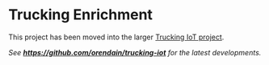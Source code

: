 # Trucking Enrichment

This project has been moved into the larger [Trucking IoT project](https://github.com/orendain/trucking-iot).
 
_See **https://github.com/orendain/trucking-iot** for the latest developments._
